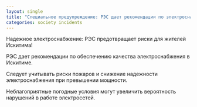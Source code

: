 ```yaml
---
layout: single
title: "Специальное предупреждение: РЭС дает рекомендации по электроснабжению!"
categories: society incidents
---
```

Надежное электроснабжение: РЭС предотвращает риски для жителей Искитима!

РЭС дает рекомендации по обеспечению качества электроснабжения в Искитиме.

Следует учитывать риски пожаров и снижение надежности электроснабжения при превышении мощности.

Неблагоприятные погодные условия могут увеличить вероятность нарушений в работе электросетей.